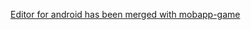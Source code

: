 [Editor for android has been merged with mobapp-game](https://github.com/vipaoL/mobap-game/tree/android#mobapp-editor)
